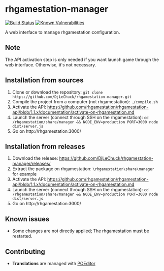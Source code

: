 # rhgamestation-manager

[![Build Status](https://travis-ci.org/DjLeChuck/rhgamestation-manager.svg?branch=master)](https://travis-ci.org/DjLeChuck/rhgamestation-manager)
[![Known Vulnerabilities](https://snyk.io/test/github/djlechuck/rhgamestation-manager/badge.svg)](https://snyk.io/test/github/djlechuck/rhgamestation-manager)

A web interface to manage rhgamestation configuration.

## Note
The API activation step is only needed if you want launch game through the web interface. Otherwise, it's not necessary.

## Installation from sources
1. Clone or download the repository: `git clone https://github.com/DjLeChuck/rhgamestation-manager.git`
2. Compile the project from a computer (not rhgamestation): `./compile.sh`
3. Activate the API: https://github.com/rhgamestation/rhgamestation-api/blob/1.1.x/documentation/activate-on-rhgamestation.md
4. Launch the server (connect through SSH on the rhgamestation): `cd /rhgamestation/share/manager && NODE_ENV=production PORT=3000 node dist/server.js`
5. Go on http://rhgamestation:3000/

## Installation from releases
1. Download the release: https://github.com/DjLeChuck/rhgamestation-manager/releases/
2. Extract the package on rhgamestation: `\rhgamestation\share\manager` for example
3. Activate the API: https://github.com/rhgamestation/rhgamestation-api/blob/1.1.x/documentation/activate-on-rhgamestation.md
4. Launch the server (connect through SSH on the rhgamestation): `cd /rhgamestation/share/manager && NODE_ENV=production PORT=3000 node dist/server.js`
5. Go on http://rhgamestation:3000/

## Known issues
* Some changes are not directly applied; The rhgamestation must be restarted.

## Contributing
* **Translations** are managed with [POEditor](https://poeditor.com/join/project/taFNFlZ840)
